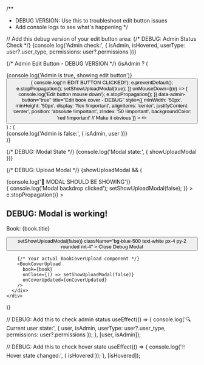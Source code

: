 /**
 * DEBUG VERSION: Use this to troubleshoot edit button issues
 * Add console logs to see what's happening
 */

// Add this debug version of your edit button area:
{/* DEBUG: Admin Status Check */}
{console.log('Admin check:', { isAdmin, isHovered, userType: user?.user_type, permissions: user?.permissions })}

{/* Admin Edit Button - DEBUG VERSION */}
{isAdmin ? (
  <div>
    {console.log('Admin is true, showing edit button')}
    <button
      className="absolute top-2 right-2 bg-red-500 text-white rounded-full p-3 shadow-lg z-50"
      onClick={(e) => {
        console.log('🔥 EDIT BUTTON CLICKED!');
        e.preventDefault();
        e.stopPropagation();
        setShowUploadModal(true);
      }}
      onMouseDown={(e) => {
        console.log('Edit button mouse down');
        e.stopPropagation();
      }}
      data-admin-button="true"
      title="Edit book cover - DEBUG"
      style={{
        minWidth: '50px',
        minHeight: '50px',
        display: 'flex !important',
        alignItems: 'center',
        justifyContent: 'center',
        position: 'absolute !important',
        zIndex: '50 !important',
        backgroundColor: 'red !important' // Make it obvious
      }}
    >
      <PencilIcon className="w-6 h-6" />
      ✏️
    </button>
  </div>
) : (
  <div>
    {console.log('Admin is false:', { isAdmin, user })}
  </div>
)}

{/* DEBUG: Modal State */}
{console.log('Modal state:', { showUploadModal })}

{/* DEBUG: Upload Modal */}
{showUploadModal && (
  <div>
    {console.log('🚀 MODAL SHOULD BE SHOWING')}
    <div 
      className="fixed inset-0 bg-red-500 bg-opacity-50 z-[9999] flex items-center justify-center"
      onClick={() => {
        console.log('Modal backdrop clicked');
        setShowUploadModal(false);
      }}
    >
      <div 
        className="bg-white p-8 rounded-lg"
        onClick={(e) => e.stopPropagation()}
      >
        <h2>DEBUG: Modal is working!</h2>
        <p>Book: {book.title}</p>
        <button 
          onClick={() => setShowUploadModal(false)}
          className="bg-blue-500 text-white px-4 py-2 rounded mt-4"
        >
          Close Debug Modal
        </button>
        
        {/* Your actual BookCoverUpload component */}
        <BookCoverUpload
          book={book}
          onClose={() => setShowUploadModal(false)}
          onCoverUpdated={onCoverUpdated}
        />
      </div>
    </div>
  </div>
)}

// DEBUG: Add this to check admin status
useEffect(() => {
  console.log('🔍 Current user state:', {
    user,
    isAdmin,
    userType: user?.user_type,
    permissions: user?.permissions
  });
}, [user, isAdmin]);

// DEBUG: Add this to check hover state
useEffect(() => {
  console.log('🖱️ Hover state changed:', { isHovered });
}, [isHovered]);